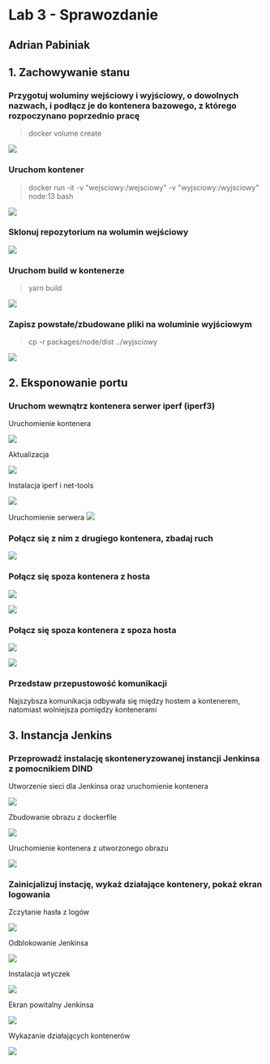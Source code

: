 # Lab 3 - Sprawozdanie
## Adrian Pabiniak

## 1. Zachowywanie stanu

 ### Przygotuj woluminy wejściowy i wyjściowy, o dowolnych nazwach, i podłącz je do kontenera bazowego, z którego rozpoczynano poprzednio pracę
  > docker volume create

  ![](./1.png)

 ### Uruchom kontener
  > docker run -it -v "wejsciowy:/wejsciowy" -v "wyjsciowy:/wyjsciowy" node:13 bash

  ![](./2.png)

 ### Sklonuj repozytorium na wolumin wejściowy
  
  ![](./3.png)

 ### Uruchom build w kontenerze
  > yarn build
 
 ![](./6.png)
 
 ### Zapisz powstałe/zbudowane pliki na woluminie wyjściowym
  > cp -r packages/node/dist ../wyjsciowy
 
  ![](./7.png)

 
## 2. Eksponowanie portu
 
 ### Uruchom wewnątrz kontenera serwer iperf (iperf3)
  Uruchomienie kontenera

  ![](./2.1.png)

  Aktualizacja
  
  ![](./2.2.png)

  Instalacja iperf i net-tools
  
  ![](./2.3.png)

  Uruchomienie serwera
  ![](./2.4.png)


 ### Połącz się z nim z drugiego kontenera, zbadaj ruch

  ![](./2.5.png)

 ### Połącz się spoza kontenera z hosta 

  ![](./2.9.png)

  ![](./2.6.png)

 ### Połącz się spoza kontenera z spoza hosta

  ![](./2.7.png)

  ![](./2.8.png)

 ### Przedstaw przepustowość komunikacji 
  Najszybsza komunikacja odbywała się między hostem a kontenerem, 
  natomiast wolniejsza pomiędzy kontenerami

## 3. Instancja Jenkins

 ### Przeprowadź instalację skonteneryzowanej instancji Jenkinsa z pomocnikiem DIND

  Utworzenie sieci dla Jenkinsa oraz uruchomienie kontenera

  ![](./3.1.png)

  Zbudowanie obrazu z dockerfile

  ![](./3.2.png)

  Uruchomienie kontenera z utworzonego obrazu

  ![](./3.3.png)


 ### Zainicjalizuj instację, wykaż działające kontenery, pokaż ekran logowania

  Zczytanie hasła z logów

  ![](./3.4.png)

  Odblokowanie Jenkinsa

  ![](./3.5.png)

  Instalacja wtyczek

  ![](./3.6.png)

  Ekran powitalny Jenkinsa

  ![](./3.7.png)

  Wykazanie działających kontenerów

  ![](./3.8.png)

 


